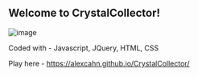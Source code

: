 ## Welcome to CrystalCollector!

![image](https://user-images.githubusercontent.com/46077030/57975404-dc025200-798d-11e9-88e2-40af079e3815.png)

Coded with - Javascript, JQuery, HTML, CSS

Play here - https://alexcahn.github.io/CrystalCollector/

